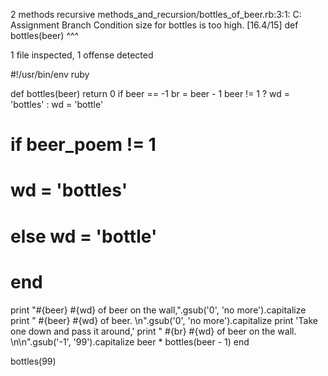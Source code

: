 2 methods
recursive
methods_and_recursion/bottles_of_beer.rb:3:1: C: Assignment Branch Condition size for bottles is too high. [16.4/15]
def bottles(beer)
^^^

1 file inspected, 1 offense detected


#!/usr/bin/env ruby

def bottles(beer)
  return 0 if beer == -1
  br = beer - 1
  beer != 1 ? wd = 'bottles' : wd = 'bottle'
  # if beer_poem != 1
  #   wd = 'bottles'
  # else wd = 'bottle'
  # end
  print "#{beer} #{wd} of beer on the wall,".gsub('0', 'no more').capitalize
  print " #{beer} #{wd} of beer. \n".gsub('0', 'no more').capitalize
  print 'Take one down and pass it around,'
  print " #{br} #{wd} of beer on the wall. \n\n".gsub('-1', '99').capitalize
  beer * bottles(beer - 1)
end

bottles(99)
